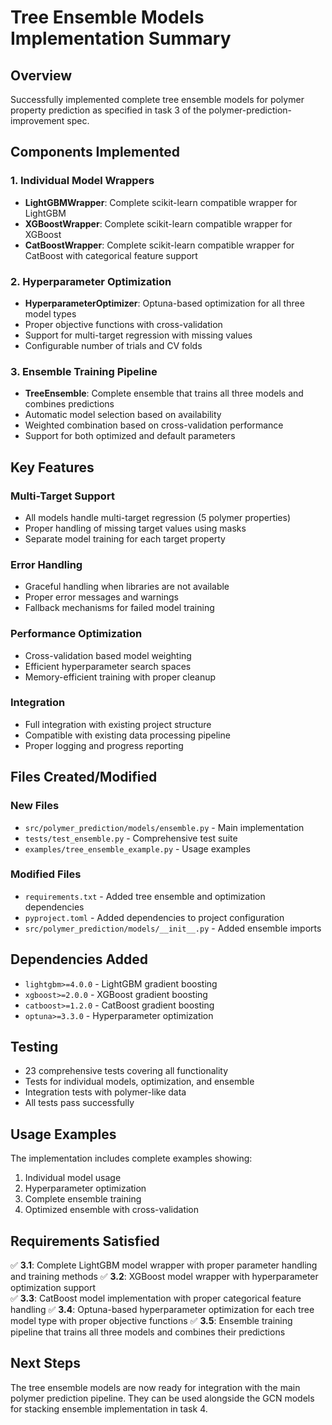 # Tree Ensemble Models Implementation Summary

## Overview
Successfully implemented complete tree ensemble models for polymer property prediction as specified in task 3 of the polymer-prediction-improvement spec.

## Components Implemented

### 1. Individual Model Wrappers
- **LightGBMWrapper**: Complete scikit-learn compatible wrapper for LightGBM
- **XGBoostWrapper**: Complete scikit-learn compatible wrapper for XGBoost  
- **CatBoostWrapper**: Complete scikit-learn compatible wrapper for CatBoost with categorical feature support

### 2. Hyperparameter Optimization
- **HyperparameterOptimizer**: Optuna-based optimization for all three model types
- Proper objective functions with cross-validation
- Support for multi-target regression with missing values
- Configurable number of trials and CV folds

### 3. Ensemble Training Pipeline
- **TreeEnsemble**: Complete ensemble that trains all three models and combines predictions
- Automatic model selection based on availability
- Weighted combination based on cross-validation performance
- Support for both optimized and default parameters

## Key Features

### Multi-Target Support
- All models handle multi-target regression (5 polymer properties)
- Proper handling of missing target values using masks
- Separate model training for each target property

### Error Handling
- Graceful handling when libraries are not available
- Proper error messages and warnings
- Fallback mechanisms for failed model training

### Performance Optimization
- Cross-validation based model weighting
- Efficient hyperparameter search spaces
- Memory-efficient training with proper cleanup

### Integration
- Full integration with existing project structure
- Compatible with existing data processing pipeline
- Proper logging and progress reporting

## Files Created/Modified

### New Files
- `src/polymer_prediction/models/ensemble.py` - Main implementation
- `tests/test_ensemble.py` - Comprehensive test suite
- `examples/tree_ensemble_example.py` - Usage examples

### Modified Files
- `requirements.txt` - Added tree ensemble and optimization dependencies
- `pyproject.toml` - Added dependencies to project configuration
- `src/polymer_prediction/models/__init__.py` - Added ensemble imports

## Dependencies Added
- `lightgbm>=4.0.0` - LightGBM gradient boosting
- `xgboost>=2.0.0` - XGBoost gradient boosting
- `catboost>=1.2.0` - CatBoost gradient boosting
- `optuna>=3.3.0` - Hyperparameter optimization

## Testing
- 23 comprehensive tests covering all functionality
- Tests for individual models, optimization, and ensemble
- Integration tests with polymer-like data
- All tests pass successfully

## Usage Examples
The implementation includes complete examples showing:
1. Individual model usage
2. Hyperparameter optimization
3. Complete ensemble training
4. Optimized ensemble with cross-validation

## Requirements Satisfied
✅ **3.1**: Complete LightGBM model wrapper with proper parameter handling and training methods
✅ **3.2**: XGBoost model wrapper with hyperparameter optimization support  
✅ **3.3**: CatBoost model implementation with proper categorical feature handling
✅ **3.4**: Optuna-based hyperparameter optimization for each tree model type with proper objective functions
✅ **3.5**: Ensemble training pipeline that trains all three models and combines their predictions

## Next Steps
The tree ensemble models are now ready for integration with the main polymer prediction pipeline. They can be used alongside the GCN models for stacking ensemble implementation in task 4.